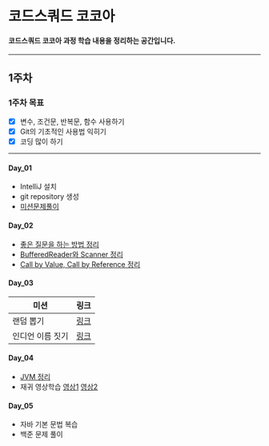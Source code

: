 # 코드스쿼드 코코아

#### 코드스쿼드 코코아 과정 학습 내용을 정리하는 공간입니다.

---

## 1주차

### 1주차 목표

- [x] 변수, 조건문, 반복문, 함수 사용하기
- [x] Git의 기초적인 사용법 익히기
- [x] 코딩 많이 하기

---

#### Day_01
- IntelliJ 설치
- git repository 생성
- [미션문제풀이](https://github.com/nohriter/codesquad-cocoa2021/tree/main/src/mission/week1/day1)

#### Day_02
- [좋은 질문을 하는 방법 정리](https://nohriter.tistory.com/106)
- [BufferedReader와 Scanner 정리](https://github.com/nohriter/TIL/blob/main/21.11/211102.md)
- [Call by Value, Call by Reference 정리](https://github.com/nohriter/TIL/blob/main/21.11/211102.md)

#### Day_03
| 미션                       |  링크                           |
| ------------------------- | ------------------------------ |
| 랜덤 뽑기 | [링크](https://github.com/nohriter/codesquad-cocoa2021/tree/main/src/mission/week1/day3/random_select)  |
| 인디언 이름 짓기| [링크](https://github.com/nohriter/codesquad-cocoa2021/tree/main/src/mission/week1/day3/indian_naming)  |

#### Day_04
- [JVM 정리](https://github.com/nohriter/TIL/blob/main/21.11/211104.md)
- 재귀 영상학습 [영상1](https://www.youtube.com/watch?v=aPYE0anPZqI) [영상2](https://www.youtube.com/watch?v=uSSC0aKXbWQ)

#### Day_05
- 자바 기본 문법 복습
- 백준 문제 풀이


